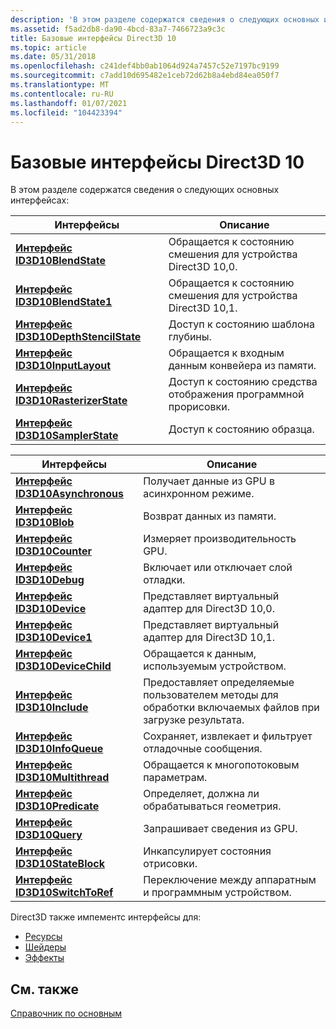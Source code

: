 ```yaml
---
description: 'В этом разделе содержатся сведения о следующих основных интерфейсах:'
ms.assetid: f5ad2db8-da90-4bcd-83a7-7466723a9c3c
title: Базовые интерфейсы Direct3D 10
ms.topic: article
ms.date: 05/31/2018
ms.openlocfilehash: c241def4bb0ab1064d924a7457c52e7197bc9199
ms.sourcegitcommit: c7add10d695482e1ceb72d62b8a4ebd84ea050f7
ms.translationtype: MT
ms.contentlocale: ru-RU
ms.lasthandoff: 01/07/2021
ms.locfileid: "104423394"
---
```

# <a name="direct3d-10-core-interfaces"></a>Базовые интерфейсы Direct3D 10

В этом разделе содержатся сведения о следующих основных интерфейсах:



| Интерфейсы                                                           | Описание                                         |
|----------------------------------------------------------------------|-----------------------------------------------------|
| [**Интерфейс ID3D10BlendState**](/windows/desktop/api/D3D10/nn-d3d10-id3d10blendstate)               | Обращается к состоянию смешения для устройства Direct3D 10,0. |
| [**Интерфейс ID3D10BlendState1**](/windows/desktop/api/D3D10_1/nn-d3d10_1-id3d10blendstate1)             | Обращается к состоянию смешения для устройства Direct3D 10,1. |
| [**Интерфейс ID3D10DepthStencilState**](/windows/desktop/api/D3D10/nn-d3d10-id3d10depthstencilstate) | Доступ к состоянию шаблона глубины.                       |
| [**Интерфейс ID3D10InputLayout**](/windows/win32/api/d3d10/nn-d3d10-id3d10inputlayout)             | Обращается к входным данным конвейера из памяти.           |
| [**Интерфейс ID3D10RasterizerState**](/windows/desktop/api/D3D10/nn-d3d10-id3d10rasterizerstate)     | Доступ к состоянию средства отображения программной прорисовки.                          |
| [**Интерфейс ID3D10SamplerState**](/windows/desktop/api/D3D10/nn-d3d10-id3d10samplerstate)           | Доступ к состоянию образца.                             |



 



| Интерфейсы                                                 | Описание                                                                          |
|------------------------------------------------------------|--------------------------------------------------------------------------------------|
| [**Интерфейс ID3D10Asynchronous**](/windows/desktop/api/D3D10/nn-d3d10-id3d10asynchronous) | Получает данные из GPU в асинхронном режиме.                                          |
| [**Интерфейс ID3D10Blob**](/windows/desktop/api/D3DCommon/nn-d3dcommon-id3d10blob)                 | Возврат данных из памяти.                                                             |
| [**Интерфейс ID3D10Counter**](/windows/desktop/api/D3D10/nn-d3d10-id3d10counter)           | Измеряет производительность GPU.                                                            |
| [**Интерфейс ID3D10Debug**](/windows/desktop/api/D3D10SDKLayers/nn-d3d10sdklayers-id3d10debug)               | Включает или отключает слой отладки.                                                    |
| [**Интерфейс ID3D10Device**](/windows/desktop/api/D3D10/nn-d3d10-id3d10device)             | Представляет виртуальный адаптер для Direct3D 10,0.                                      |
| [**Интерфейс ID3D10Device1**](/windows/desktop/api/D3D10_1/nn-d3d10_1-id3d10device1)           | Представляет виртуальный адаптер для Direct3D 10,1.                                      |
| [**Интерфейс ID3D10DeviceChild**](/windows/desktop/api/D3D10/nn-d3d10-id3d10devicechild)   | Обращается к данным, используемым устройством.                                                      |
| [**Интерфейс ID3D10Include**](/previous-versions/windows/desktop/legacy/bb173775(v=vs.85))           | Предоставляет определяемые пользователем методы для обработки включаемых файлов при загрузке результата. |
| [**Интерфейс ID3D10InfoQueue**](/windows/desktop/api/D3D10SDKLayers/nn-d3d10sdklayers-id3d10infoqueue)       | Сохраняет, извлекает и фильтрует отладочные сообщения.                                       |
| [**Интерфейс ID3D10Multithread**](/windows/desktop/api/D3D10/nn-d3d10-id3d10multithread)   | Обращается к многопотоковым параметрам.                                                       |
| [**Интерфейс ID3D10Predicate**](/windows/win32/api/d3d10/nn-d3d10-id3d10predicate)       | Определяет, должна ли обрабатываться геометрия.                                     |
| [**Интерфейс ID3D10Query**](/windows/desktop/api/D3D10/nn-d3d10-id3d10query)               | Запрашивает сведения из GPU.                                                    |
| [**Интерфейс ID3D10StateBlock**](/windows/desktop/api/d3d10effect/nn-d3d10effect-id3d10stateblock)     | Инкапсулирует состояния отрисовки.                                                          |
| [**Интерфейс ID3D10SwitchToRef**](/windows/desktop/api/D3D10SDKLayers/nn-d3d10sdklayers-id3d10switchtoref)   | Переключение между аппаратным и программным устройством.                                     |



 

Direct3D также импементс интерфейсы для:

-   [Ресурсы](d3d10-graphics-reference-resource-interfaces.md)
-   [Шейдеры](d3d10-graphics-reference-d3d10-shader-interfaces.md)
-   [Эффекты](d3d10-graphics-reference-effect-interfaces.md)

## <a name="related-topics"></a>См. также

<dl> <dt>

[Справочник по основным](d3d10-graphics-reference-d3d10-core.md)
</dt> </dl>

 

 
